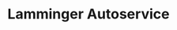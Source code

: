 ---
title: "Lamminger Autoservice"
url: /weil-im-schoenbuch/lamminger-autoservice/
shop: Autowerkstatt
---